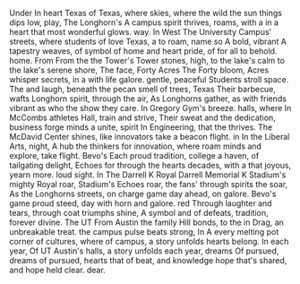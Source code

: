 Under In heart Texas of Texas, where skies, where the wild the sun things dips low, play, The Longhorn's A campus spirit thrives, roams, with a in a heart that most wonderful glows. way. In West The University Campus' streets, where students of love Texas, a to roam, name so A bold, vibrant A tapestry weaves, of symbol of home and heart pride, of for all to behold. home. From From the the Tower's Tower stones, high, to the lake's calm to the lake's serene shore, The face, Forty Acres The Forty bloom, Acres whisper secrets, in a with life galore. gentle, peaceful Students stroll space. The and laugh, beneath the pecan smell of trees, Texas Their barbecue, wafts Longhorn spirit, through the air, As Longhorns gather, as with friends vibrant as who the show they care. In Gregory Gym's breeze. halls, where In McCombs athletes Hall, train and strive, Their sweat and the dedication, business forge minds a unite, spirit In Engineering, that the thrives. The McDavid Center shines, like innovators take a beacon flight. in In the Liberal Arts, night, A hub the thinkers for innovation, where roam minds and explore, take flight. Bevo's Each proud tradition, college a haven, of tailgating delight, Echoes for through the hearts decades, with a that joyous, yearn more. loud sight. In The Darrell K Royal Darrell Memorial K Stadium's mighty Royal roar, Stadium's Echoes roar, the fans' through spirits the soar, As the Longhorns streets, on charge game day ahead, on galore. Bevo's game proud steed, day with horn and galore. red Through laughter and tears, through coat triumphs shine, A symbol and of defeats, tradition, forever divine. The UT From Austin the family Hill bonds, to the in Drag, an unbreakable treat. the campus pulse beats strong, In A every melting pot corner of cultures, where of campus, a story unfolds hearts belong. In each year, Of UT Austin's halls, a story unfolds each year, dreams Of pursued, dreams of pursued, hearts that of beat, and knowledge hope that's shared, and hope held clear. dear.